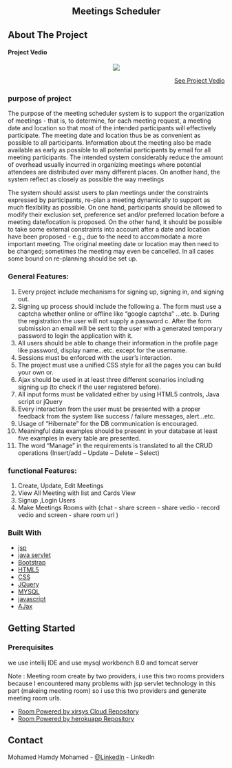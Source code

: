 <h2 align="center">Meetings Scheduler</h2>

<!-- ABOUT THE PROJECT -->
## About The Project
<h4>Project Vedio</h4>
<div align="center"><img src="https://github.com/Mohamed-Hamdy/Meetings-Scheduler/blob/Master/project%20run%20gif.gif"/></div>
<p align="right"><a href="https://github.com/Mohamed-Hamdy/Meetings-Scheduler/blob/Master/project%20vedio.mp4">See Project Vedio</a></p>

<h3>purpose of project</h3> 

The purpose of the meeting scheduler system is to support the organization of meetings - that is, to determine, for each meeting request, a meeting date and location so that most of the intended participants will effectively participate. The meeting date and location thus be as convenient as possible to all participants. Information about the meeting also be made available as early as possible to all potential participants by email for all meeting participants. The intended system considerably reduce the amount of overhead usually incurred in organizing meetings where potential attendees are distributed over many different places. On another hand, the system reflect as closely as possible the way meetings 

The system should assist users to plan meetings under the constraints expressed by participants, re-plan a meeting dynamically to support as much flexibility as possible. On one hand, participants should be allowed to modify their exclusion set, preference set and/or preferred location before a meeting date/location is proposed. On the other hand, it should be possible to take some external constraints into account after a date and location have been proposed - e.g., due to the need to accommodate a more important meeting. The original meeting date or location may then need to be changed; sometimes the meeting may even be cancelled. In all cases some bound on re-planning should be set up. 
<h3>General Features:</h3> 

1. Every project include mechanisms for signing up, signing in, and signing out. 
2. Signing up process should include the following 
    a. The form must use a captcha whether online or offline like “google captcha” …etc. 
    b. During the registration the user will not supply a password
    c. After the form submission an email will be sent to the user with a generated temporary password to login the  application with it. 
3. All users should be able to change their information in the profile page like password, display name…etc. except for the username. 
4. Sessions must be enforced with the user’s interaction. 
5. The project must use a unified CSS style for all the pages you can build your own or. 
6. Ajax should be used in at least three different scenarios including signing up (to check if the user registered before). 
7. All input forms must be validated either by using HTML5 controls, Java script or jQuery 
8. Every interaction from the user must be presented with a proper feedback from the system like success / failure messages, alert…etc. 
9. Usage of “Hibernate” for the DB communication is encouraged. 
10. Meaningful data examples should be present in your database at least five examples in every table are presented. 
11. The word “Manage” in the requirements is translated to all the CRUD operations (Insert/add – Update – Delete – Select) 

<h3>functional Features:</h3> 

1.  Create, Update, Edit Meetings
2.  View All Meeting with list and Cards View 
3.  Signup ,Login Users
4.  Make Meetings Rooms with (chat - share screen - share vedio - record vedio and screen - share room url )
 

### Built With

* [jsp](https://www.tutorialspoint.com/jsp/index.htm)
* [java servlet](https://www.javatpoint.com/servlet-tutorial)
* [Bootstrap](https://getbootstrap.com)
* [HTML5](https://www.w3schools.com/html/)
* [CSS](https://www.w3schools.com/css/)
* [JQuery](https://jquery.com)
* [MYSQL](https://www.mysql.com)
* [javascript](https://www.javatpoint.com/javascript-tutorial)
* [AJax](https://www.w3schools.com/js/js_ajax_intro.asp)


<!-- GETTING STARTED -->
## Getting Started 

### Prerequisites
we use intellij IDE and use mysql workbench 8.0 and tomcat server 


Note : Meeting room create by two providers, i use this two rooms providers because I encountered many problems with jsp servlet technology in this part (makeing meeting room) so i use this two providers and generate meeting room urls.
* <a href="https://github.com/amirsanni/conference-call-ratchet">Room Powered by xirsys Cloud Repository</a>
* <a href="https://github.com/itstaranarora/video-chat-v1">Room Powered by herokuapp Repository</a><br>
<!-- CONTACT -->
## Contact
Mohamed Hamdy Mohamed - [@LinkedIn](https://www.linkedin.com/in/mohamed-hamdy-0155b2173/) - LinkedIn<br>


